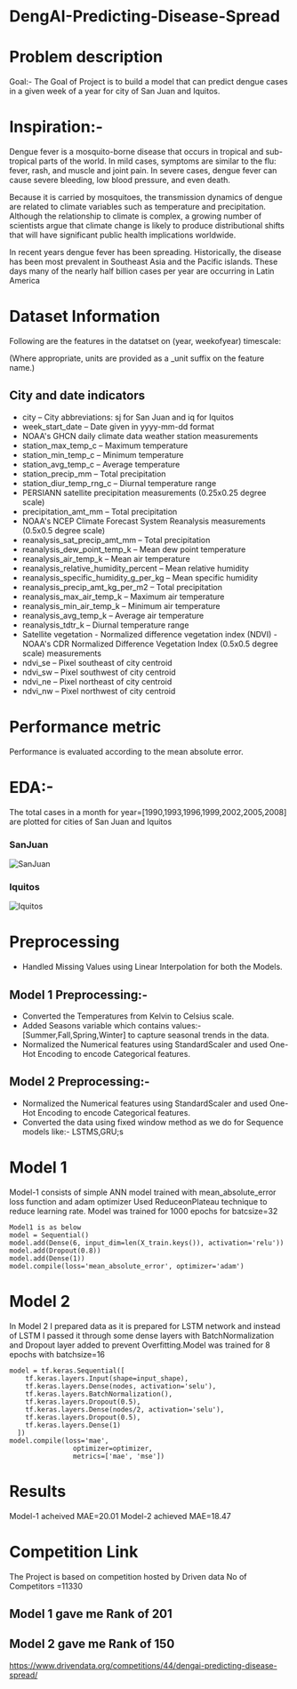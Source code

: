 # DengAI-Predicting-Disease-Spread

# Problem description
Goal:-
The Goal of Project is to build a model that can predict dengue cases in a given week of a year for city of San Juan and Iquitos.
# Inspiration:-
Dengue fever is a mosquito-borne disease that occurs in tropical and sub-tropical parts of the world. In mild cases, symptoms are similar to the flu: fever, rash, and muscle and joint pain. In severe cases, dengue fever can cause severe bleeding, low blood pressure, and even death.

Because it is carried by mosquitoes, the transmission dynamics of dengue are related to climate variables such as temperature and precipitation. Although the relationship to climate is complex, a growing number of scientists argue that climate change is likely to produce distributional shifts that will have significant public health implications worldwide.

In recent years dengue fever has been spreading. Historically, the disease has been most prevalent in Southeast Asia and the Pacific islands. These days many of the nearly half billion cases per year are occurring in Latin America

# Dataset Information
Following are the features in the datatset on  (year, weekofyear) timescale:

(Where appropriate, units are provided as a _unit suffix on the feature name.)
## City and date indicators
* city – City abbreviations: sj for San Juan and iq for Iquitos
* week_start_date – Date given in yyyy-mm-dd format
* NOAA's GHCN daily climate data weather station measurements
* station_max_temp_c – Maximum temperature
* station_min_temp_c – Minimum temperature
* station_avg_temp_c – Average temperature
* station_precip_mm – Total precipitation
* station_diur_temp_rng_c – Diurnal temperature range
* PERSIANN satellite precipitation measurements (0.25x0.25 degree scale)
* precipitation_amt_mm – Total precipitation
* NOAA's NCEP Climate Forecast System Reanalysis measurements (0.5x0.5 degree scale)
* reanalysis_sat_precip_amt_mm – Total precipitation
* reanalysis_dew_point_temp_k – Mean dew point temperature
* reanalysis_air_temp_k – Mean air temperature
* reanalysis_relative_humidity_percent – Mean relative humidity
* reanalysis_specific_humidity_g_per_kg – Mean specific humidity
* reanalysis_precip_amt_kg_per_m2 – Total precipitation
* reanalysis_max_air_temp_k – Maximum air temperature
* reanalysis_min_air_temp_k – Minimum air temperature
* reanalysis_avg_temp_k – Average air temperature
* reanalysis_tdtr_k – Diurnal temperature range
* Satellite vegetation - Normalized difference vegetation index (NDVI) - NOAA's CDR Normalized Difference Vegetation Index (0.5x0.5 degree scale) measurements
* ndvi_se – Pixel southeast of city centroid
* ndvi_sw – Pixel southwest of city centroid
* ndvi_ne – Pixel northeast of city centroid
* ndvi_nw – Pixel northwest of city centroid

# Performance metric
Performance is evaluated according to the mean absolute error.

# EDA:-
The total cases in a month for year=[1990,1993,1996,1999,2002,2005,2008] are plotted for cities of  San Juan and Iquitos
### SanJuan
![SanJuan](download.png)
### Iquitos
![Iquitos](Iq.png)

# Preprocessing
* Handled Missing Values using Linear Interpolation for both the Models.
## Model 1 Preprocessing:-
* Converted the Temperatures from Kelvin to Celsius scale.
* Added Seasons variable which contains values:-[Summer,Fall,Spring,Winter] to capture seasonal trends in the data.
* Normalized the Numerical features using StandardScaler and used One-Hot Encoding to encode Categorical features.
## Model 2 Preprocessing:-
* Normalized the Numerical features using StandardScaler and used One-Hot Encoding to encode Categorical features.
* Converted the data using fixed window method as we do for Sequence models like:- LSTMS,GRU;s

# Model 1
Model-1 consists of simple ANN model trained with mean_absolute_error loss function and adam optimizer
Used ReduceonPlateau technique to reduce learning rate.
Model was trained for 1000 epochs for batcsize=32
```
Model1 is as below
model = Sequential()
model.add(Dense(6, input_dim=len(X_train.keys()), activation='relu'))
model.add(Dropout(0.8))
model.add(Dense(1))
model.compile(loss='mean_absolute_error', optimizer='adam')
```
# Model 2
In Model 2 I prepared data as it is prepared for LSTM network and instead of LSTM I passed it through some dense layers with BatchNormalization and Dropout layer added to prevent Overfitting.Model was trained for 8 epochs with batchsize=16
```
model = tf.keras.Sequential([
    tf.keras.layers.Input(shape=input_shape),
    tf.keras.layers.Dense(nodes, activation='selu'),
    tf.keras.layers.BatchNormalization(),
    tf.keras.layers.Dropout(0.5),
    tf.keras.layers.Dense(nodes/2, activation='selu'),
    tf.keras.layers.Dropout(0.5),
    tf.keras.layers.Dense(1)
  ])
model.compile(loss='mae',
                optimizer=optimizer,
                metrics=['mae', 'mse'])
```
# Results
Model-1 acheived MAE=20.01 
Model-2 achieved MAE=18.47

# Competition Link
The Project is based on competition hosted by Driven data
No of Competitors =11330
## Model 1 gave me Rank of 201
## Model 2 gave me Rank of 150
https://www.drivendata.org/competitions/44/dengai-predicting-disease-spread/
